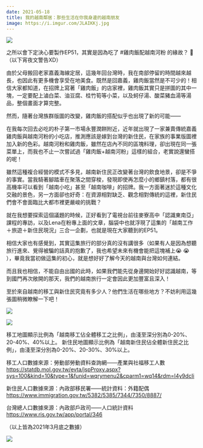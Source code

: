 ```yaml
---
date: 2021-05-18
title: 我的越南鄰居：那些生活在你我身邊的越南朋友
image: https://i.imgur.com/JLAIKKj.jpg
---
```


![](https://i.imgur.com/zTRtM7s.jpg)

之所以會下定決心要製作EP51，其實是因為吃了 #雞肉飯配越南河粉 的緣故？ 🤣（以下宵夜文警告XD）

由於父母搬回老家嘉義海線定居，這幾年回台灣時，我在南部停留的時間越來越長，也因此有更多機會享受在地美食。既然是回嘉義，雞肉飯當然是不可少的！相信大家都知道，在招牌上寫著「雞肉飯」的店家裡，雞肉飯其實只是拼圖的其中一塊，一定要配上滷白菜、油豆腐、桂竹筍等小菜，以及蚵仔湯、酸菜豬血湯等湯品，整個畫面才算完整。

然而，隨著台灣族群版圖的改變，雞肉飯的搭配似乎也出現了新的可能——

在我每次回去必吃的朴子第一市場永豐潤餅附近，近年就出現了一家兼賣傳統嘉義雞肉飯與越南河粉的小吃店，推測應該是嫁到台灣的新住民，在家族的事業版圖裡加入新的色彩。越南河粉和雞肉飯，雖然在店內不同的區塊料理，卻出現在同一張菜單上，而我也不止一次嘗試過「雞肉飯+越南河粉」這樣的組合，老實說還蠻搭的呢！

雖然這種複合經營的模式不多見，越南新住民正改變著台灣的飲食地景，卻是不爭的事實。當我騎著腳踏車在聚落之間穿梭，發現即使再怎麼小的鄉鎮村落，都有很高機率可以看到「越南小吃」甚至「越南咖啡」的招牌。我一方面著迷於這種文化交融的景色，另一方面卻也好奇：在資源相對缺乏、觀念相對傳統的這裡，新住民們會不會面臨比大都市裡更嚴峻的挑戰？

就在我想要探索這個議題的時候，正好看到了電視台前往麥寮高中「認識東南亞」課程的專訪，以及Lena在粉專上面的文章，腦袋中也就浮現了這集的「越南工作＋旅遊＋新住民現況」三合一企劃，也就是現在大家聽到的EP51。

相信大家也有感覺到，其實這集旅行的部分真的沒有講很多（如果有人是因為想聽旅行進來、覺得被騙的話真的抱歉了，我也希望未來有機會能把這塊補上😭 😭 ），畢竟我當初做這集的初心，就是想好好了解今天的越南與台灣如何連結。

而且我也相信，不能自由出國的此時，如果我們能先從身邊開始好好認識越南，等到國門再次敞開的那天，我們的越南旅行一定會因此更加豐富且深入！

至於來自越南的移工與新住民究竟有多少人？他們生活在哪些地方？不妨利用這幾張圖稍微瞭解一下吧！

![](https://i.imgur.com/JLAIKKj.jpg)

![](https://i.imgur.com/N6NBSQ1.jpg)

移工地圖顯示比例為「越南移工佔全體移工之比例」，由淺至深分別為0-20%、20-40%、40%以上。
新住民地圖顯示比例為「越南新住民佔全體新住民之比例」，由淺至深分別為0-20%、20-30%、30%以上。

移工人口數據來源：勞動部勞動資料查詢網——產業與社福移工人數
https://statdb.mol.gov.tw/evta/jspProxy.aspx?sys=100&kind=10&type=1&funid=wqrymenu2&cparm1=wq14&rdm=I4y9dcIi

新住民人口數據來源：內政部移民署——統計資料：外籍配偶
https://www.immigration.gov.tw/5382/5385/7344/7350/8887/

台灣總人口數據來源：內政部戶政司——人口統計資料
https://www.ris.gov.tw/app/portal/346

（以上皆為2021年3月底之數據）

![](https://i.imgur.com/o5cxSHd.jpg)